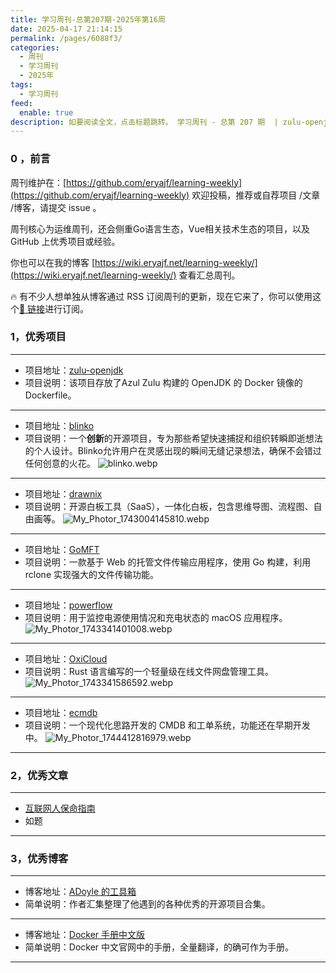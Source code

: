 ```yaml
---
title: 学习周刊-总第207期-2025年第16周
date: 2025-04-17 21:14:15
permalink: /pages/6088f3/
categories:
  - 周刊
  - 学习周刊
  - 2025年
tags:
  - 学习周刊
feed:
  enable: true
description: 如要阅读全文，点击标题跳转。 学习周刊 - 总第 207 期  | zulu-openjdk | blinko | drawnix | GoMFT | powerflow | OxiCloud | ecmdb
---
```



### 0 ，前言

周刊维护在：[https://github.com/eryajf/learning-weekly](https://github.com/eryajf/learning-weekly)  欢迎投稿，推荐或自荐项目 /文章 /博客，请提交 issue 。

周刊核心为运维周刊，还会侧重Go语言生态，Vue相关技术生态的项目，以及 GitHub 上优秀项目或经验。

你也可以在我的博客 [https://wiki.eryajf.net/learning-weekly/](https://wiki.eryajf.net/learning-weekly/) 查看汇总周刊。

🔥 有不少人想单独从博客通过 RSS 订阅周刊的更新，现在它来了，你可以使用这个[🔗 链接](https://wiki.eryajf.net/learning-weekly.xml)进行订阅。

### 1，优秀项目

---
- 项目地址：[zulu-openjdk](https://github.com/zulu-openjdk/zulu-openjdk)
- 项目说明：该项目存放了Azul Zulu 构建的 OpenJDK 的 Docker 镜像的 Dockerfile。
---
- 项目地址：[blinko](https://github.com/blinko-space/blinko/blob/main/README.zh-CN.md)
- 项目说明：一个**创新**的开源项目，专为那些希望快速捕捉和组织转瞬即逝想法的个人设计。Blinko允许用户在灵感出现的瞬间无缝记录想法，确保不会错过任何创意的火花。
  ![blinko.webp](https://t.eryajf.net/imgs/2025/04/1744384673303.webp)
---
- 项目地址：[drawnix](https://github.com/plait-board/drawnix)
- 项目说明：开源白板工具（SaaS），一体化白板，包含思维导图、流程图、自由画等。
  ![My_Photor_1743004145810.webp](https://t.eryajf.net/imgs/2025/03/1743004177438.webp)
---
- 项目地址：[GoMFT](https://github.com/StarFleetCPTN/GoMFT)
- 项目说明：一款基于 Web 的托管文件传输应用程序，使用 Go 构建，利用 rclone 实现强大的文件传输功能。
---
- 项目地址：[powerflow](https://github.com/lzt1008/powerflow)
- 项目说明：用于监控电源使用情况和充电状态的 macOS 应用程序。
  ![My_Photor_1743341401008.webp](https://t.eryajf.net/imgs/2025/03/1743341417772.webp)
---
- 项目地址：[OxiCloud](https://github.com/DioCrafts/OxiCloud)
- 项目说明：Rust 语言编写的一个轻量级在线文件网盘管理工具。
  ![My_Photor_1743341586592.webp](https://t.eryajf.net/imgs/2025/03/1743341603782.webp)
---
- 项目地址：[ecmdb](https://github.com/Duke1616/ecmdb)
- 项目说明：一个现代化思路开发的 CMDB 和工单系统，功能还在早期开发中。
  ![My_Photor_1744412816979.webp](https://t.eryajf.net/imgs/2025/04/1744412834389.webp)
---

### 2，优秀文章

---
- [互联网人保命指南](https://p8tchgpz2u.feishu.cn/docx/OSS3dwoeeogJYixmVoUcuLkNnre)
- 如题
---

### 3，优秀博客

---
- 博客地址：[ADoyle 的工具箱](https://tools.adoyle.me/)
- 简单说明：作者汇集整理了他遇到的各种优秀的开源项目合集。
---
- 博客地址：[Docker 手册中文版](https://docs.docker.net.cn/manuals/)
- 简单说明：Docker 中文官网中的手册，全量翻译，的确可作为手册。
---
